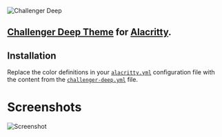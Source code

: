 ![Challenger Deep](https://challenger-deep-theme.github.io/images/logo.png)
## [Challenger Deep Theme](https://challenger-deep-theme.github.io/) for [Alacritty](https://github.com/jwilm/alacritty).

## Installation

Replace the color definitions in your [`alacritty.yml`](https://github.com/jwilm/alacritty#configuration) configuration file with the content from the [`challenger-deep.yml`](https://github.com/challenger-deep-theme/alacritty/blob/master/challenger-deep.yml) file.

# Screenshots #

![Screenshot](https://challenger-deep-theme.github.io/images/screenshots/term.png)
